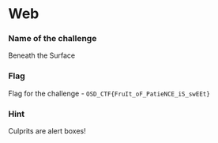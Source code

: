 # Web

### Name of the challenge

Beneath the Surface

### Flag

Flag for the challenge - `OSD_CTF{FruIt_oF_PatieNCE_iS_swEEt}`

### Hint

Culprits are alert boxes!



